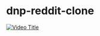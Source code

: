 # dnp-reddit-clone
[![Video Title](https://img.youtube.com/vi/VIDEO_ID/0.jpg)]([https://www.youtube.com/watch?v=VIDEO_ID](https://youtu.be/Zr-j3udE-VU)https://youtu.be/Zr-j3udE-VU)
